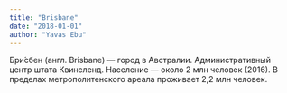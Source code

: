 ```yaml
---
title: "Brisbane"
date: "2018-01-01"
author: "Yavas Ebu"
---
```

Бри́сбен (англ. Brisbane) — город в Австралии. Административный центр штата Квинсленд. Население — около 2 млн человек (2016). В пределах метрополитенского ареала проживает 2,2 млн человек.
